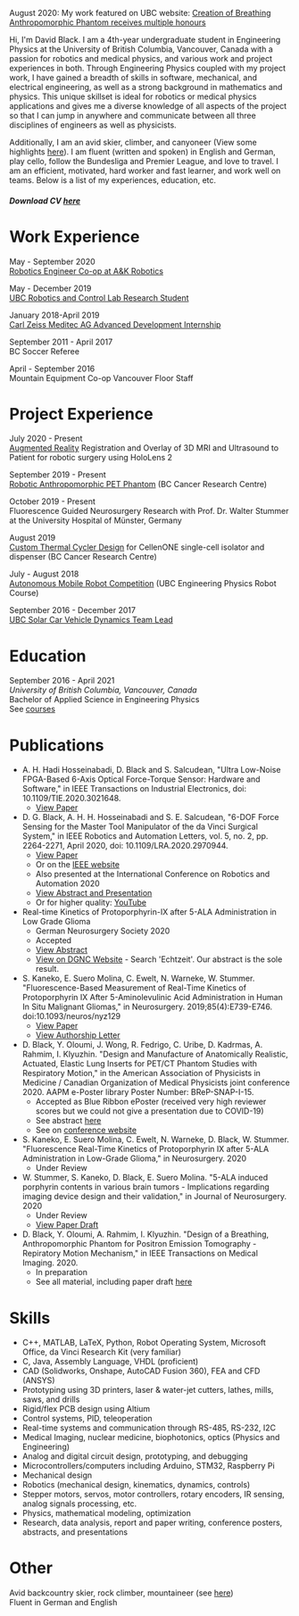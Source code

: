 August 2020: My work featured on UBC website: [Creation of Breathing Anthropomorphic Phantom receives multiple honours](https://www.engphys.ubc.ca/2020/08/21/creation-of-breathing-anthropomorphic-phantom-receives-multiple-honours/)

Hi, I'm David Black. I am a 4th-year undergraduate student in Engineering Physics at the University of British Columbia, Vancouver, Canada with a passion for robotics and medical physics, and various work and project experiences in both. Through Engineering Physics coupled with my project work, I have gained a breadth of skills in software, mechanical, and electrical engineering, as well as a strong background in mathematics and physics. This unique skillset is ideal for robotics or medical physics applications and gives me a diverse knowledge of all aspects of the project so that I can jump in anywhere and communicate between all three disciplines of engineers as well as physicists.

Additionally, I am an avid skier, climber, and canyoneer (View some highlights [here](https://dgblack.github.io/portfolio/adventure)). I am fluent (written and spoken) in English and German, play cello, follow the Bundesliga and Premier League, and love to travel. I am an efficient, motivated, hard worker and fast learner, and work well on teams. Below is a list of my experiences, education, etc.

##### Download CV [here](https://github.com/dgblack/portfolio/raw/master/files/CV.pdf)

# Work Experience
May - September 2020  
[Robotics Engineer Co-op at A&K Robotics](https://dgblack.github.io/portfolio/ak)

May - December 2019  
[UBC Robotics and Control Lab Research Student](https://dgblack.github.io/portfolio/rcl)

January 2018-April 2019  
[Carl Zeiss Meditec AG Advanced Development Internship](https://dgblack.github.io/portfolio/zeiss)

September 2011 - April 2017  
BC Soccer Referee

April - September 2016  
Mountain Equipment Co-op Vancouver Floor Staff

# Project Experience
July 2020 - Present  
[Augmented Reality](https://dgblack.github.io/portfolio/ar) Registration and Overlay of 3D MRI and Ultrasound to Patient for robotic surgery using HoloLens 2

September 2019 - Present  
[Robotic Anthropomorphic PET Phantom](https://dgblack.github.io/portfolio/pet) (BC Cancer Research Centre)

October 2019 - Present  
Fluorescence Guided Neurosurgery Research with Prof. Dr. Walter Stummer at the University Hospital of Münster, Germany

August 2019  
[Custom Thermal Cycler Design](https://dgblack.github.io/portfolio/thermalCycler) for CellenONE single-cell isolator and dispenser (BC Cancer Research Centre)

July - August 2018  
[Autonomous Mobile Robot Competition](https://dgblack.github.io/portfolio/robotCourse) (UBC Engineering Physics Robot Course)

September 2016 - December 2017  
[UBC Solar Car Vehicle Dynamics Team Lead](https://dgblack.github.io/portfolio/solar)

# Education
September 2016 - April 2021  
_University of British Columbia, Vancouver, Canada_  
Bachelor of Applied Science in Engineering Physics  
See [courses](https://dgblack.github.io/portfolio/courses)

# Publications
* A. H. Hadi Hosseinabadi, D. Black and S. Salcudean, "Ultra Low-Noise FPGA-Based 6-Axis Optical Force-Torque Sensor: Hardware and Software," in IEEE Transactions on Industrial Electronics, doi: 10.1109/TIE.2020.3021648.
  * [View Paper](/files/IEEE_TIE_Paper.pdf)
* D. G. Black, A. H. H. Hosseinabadi and S. E. Salcudean, "6-DOF Force Sensing for the Master Tool Manipulator of the da Vinci Surgical System," in IEEE Robotics and Automation Letters, vol. 5, no. 2, pp. 2264-2271, April 2020, doi: 10.1109/LRA.2020.2970944.
  * [View Paper](/files/ICRA_Paper.pdf)
  * Or on the [IEEE website](https://ieeexplore.ieee.org/document/8978737)
  * Also presented at the International Conference on Robotics and Automation 2020
  * [View Abstract and Presentation](https://events.infovaya.com/presentation?id=70342)
  * Or for higher quality: [YouTube](https://youtu.be/QgkJ0okXtuQ)
* Real-time Kinetics of Protoporphyrin-IX after 5-ALA Administration in Low Grade Glioma
  * German Neurosurgery Society 2020
  * Accepted
  * [View Abstract](files/Abstract_DGNC_LGG_spectral.pdf)
  * [View on DGNC Website](https://programm.conventus.de/index.php?id=dgnc2020&tx_coprogramm_programm%5Baction%5D=index&tx_coprogramm_programm%5Bcontroller%5D=Search&cHash=78d3ab876b3e7fb1f4bb50cd9cfe44c5) - Search 'Echtzeit'. Our abstract is the sole result.
* S. Kaneko, E. Suero Molina, C. Ewelt, N. Warneke, W. Stummer. "Fluorescence-Based Measurement of Real-Time Kinetics of Protoporphyrin IX After 5-Aminolevulinic Acid Administration in Human In Situ Malignant Gliomas," in Neurosurgery. 2019;85(4):E739-E746. doi:10.1093/neuros/nyz129
  * [View Paper](/files/fluorescenceKineticsPaper.pdf)
  * [View Authorship Letter](/files/AuthorshipConfirmation.pdf)
* D. Black, Y. Oloumi, J. Wong, R. Fedrigo, C. Uribe, D. Kadrmas, A. Rahmim, I. Klyuzhin. "Design and Manufacture of Anatomically Realistic, Actuated, Elastic Lung Inserts for PET/CT Phantom Studies with Respiratory Motion," in the American Association of Physicists in Medicine / Canadian Organization of Medical Physicists joint conference 2020. AAPM e-Poster library Poster Number: BReP-SNAP-I-15.
  * Accepted as Blue Ribbon ePoster (received very high reviewer scores but we could not give a presentation due to COVID-19)
  * See abstract [here](/files/AAPM-COMP_abstract.pdf)
  * See on [conference website](https://aapm.multilearning.com/aapm/2020/eposters/301760/david.black.design.and.manufacture.of.anatomically.realistic.actuated.elastic.html?f=menu%3D6%2Alisting%3D0%2Abrowseby%3D8%2Asortby%3D2%2Amedia%3D2%2Ace_id%3D1784%2Alabel%3D20129%2Aot_id%3D23348%2Afeatured%3D16893)
* S. Kaneko, E. Suero Molina, C. Ewelt, N. Warneke, D. Black, W. Stummer. "Fluorescence Real-Time Kinetics of Protoporphyrin IX after 5-ALA Administration in Low-Grade Glioma," in Neurosurgery. 2020
  * Under Review
* W. Stummer, S. Kaneko, D. Black, E. Suero Molina. "5-ALA induced porphyrin contents in various brain tumors - Implications regarding imaging device design and their validation," in Journal of Neurosurgery. 2020
  * Under Review
  * [View Paper Draft](/files/fluorescenceImagingPaper.pdf)
* D. Black, Y. Oloumi, A. Rahmim, I. Klyuzhin. "Design of a Breathing, Anthropomorphic Phantom for Positron Emission Tomography - Repiratory Motion Mechanism," in IEEE Transactions on Medical Imaging. 2020.
  * In preparation
  * See all material, including paper draft [here](https://github.com/dgblack/robotPhantom)

# Skills
*	C++, MATLAB, LaTeX, Python, Robot Operating System, Microsoft Office, da Vinci Research Kit (very familiar) 
*	C, Java, Assembly Language, VHDL (proficient)
*	CAD (Solidworks, Onshape, AutoCAD Fusion 360), FEA and CFD (ANSYS)
*	Prototyping using 3D printers, laser & water-jet cutters, lathes, mills, saws, and drills
*	Rigid/flex PCB design using Altium
*	Control systems, PID, teleoperation
*	Real-time systems and communication through RS-485, RS-232, I2C
* Medical Imaging, nuclear medicine, biophotonics, optics (Physics and Engineering)
*	Analog and digital circuit design, prototyping, and debugging
*	Microcontrollers/computers including Arduino, STM32, Raspberry Pi
*	Mechanical design
*	Robotics (mechanical design, kinematics, dynamics, controls)
*	Stepper motors, servos, motor controllers, rotary encoders, IR sensing, analog signals processing, etc.
* Physics, mathematical modeling, optimization
* Research, data analysis, report and paper writing, conference posters, abstracts, and presentations

# Other
Avid backcountry skier, rock climber, mountaineer (see [here](https://dgblack.github.io/portfolio/adventure))  
Fluent in German and English
